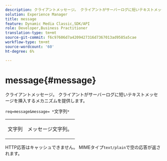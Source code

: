 ```yaml
---
description: クライアントメッセージ。 クライアントがサーバーログに短いテキストメッセージを挿入するメカニズムを提供します。
solution: Experience Manager
title: message
feature: Dynamic Media Classic,SDK/API
role: Developer,Business Practitioner
translation-type: tm+mt
source-git-commit: f6c97606d7a4209427316d7367013ad9585a5cae
workflow-type: tm+mt
source-wordcount: '60'
ht-degree: 6%

---
```



# message{#message}

クライアントメッセージ。 クライアントがサーバーログに短いテキストメッセージを挿入するメカニズムを提供します。

`req=message&message= *`文字列`*`

<table id="simpletable_9AF29AA336C4447BBC2FD4A7D43ED91B"> 
 <tr class="strow"> 
  <td class="stentry"> <p><span class="varname"> 文字列</span> </p> </td> 
  <td class="stentry"> <p>メッセージ文字列。 </p></td> 
 </tr> 
</table>

HTTP応答はキャッシュできません。 MIMEタイプ`text/plain`で空の応答が返されます。
